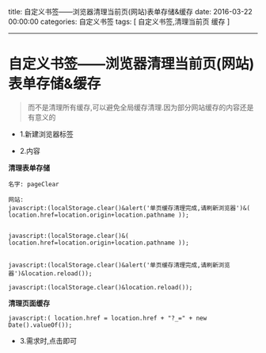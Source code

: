 title:  自定义书签——浏览器清理当前页(网站)表单存储&缓存
date: 2016-03-22 00:00:00
categories: 自定义书签
tags: [ 自定义书签,清理当前页 缓存 ]


---

# 自定义书签——浏览器清理当前页(网站)表单存储&缓存
> 而不是清理所有缓存,可以避免全局缓存清理.因为部分网站缓存的内容还是有意义的


- 1.新建浏览器标签


- 2.内容


**清理表单存储**
```
名字: pageClear

网站: 
javascript:(localStorage.clear()&alert('单页缓存清理完成,请刷新浏览器')&( location.href=location.origin+location.pathname ));


javascript:(localStorage.clear()&( location.href=location.origin+location.pathname ));


javascript:(localStorage.clear()&alert('单页缓存清理完成,请刷新浏览器')&location.reload());

javascript:(localStorage.clear()&location.reload());

```


**清理页面缓存**
```
javascript:( location.href = location.href + "?_=" + new Date().valueOf());

```
- 3.需求时,点击即可


<!-- more -->

